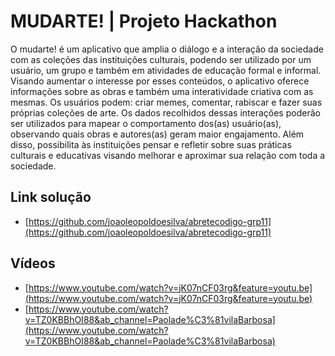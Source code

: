 # MUDARTE! | Projeto Hackathon
O mudarte! é um aplicativo que amplia o diálogo e a interação da sociedade com as coleções das instituições culturais, podendo ser utilizado por um usuário, um grupo e também em atividades de educação formal e informal. Visando aumentar o interesse por esses conteúdos, o aplicativo oferece informações sobre as obras e também uma interatividade criativa com as mesmas. Os usuários podem: criar memes, comentar, rabiscar e fazer suas próprias coleções de arte. Os dados recolhidos dessas interações poderão ser utilizados para mapear o comportamento dos(as) usuário(as), observando quais obras e autores(as) geram maior engajamento. Além disso, possibilita às instituições pensar e refletir sobre suas práticas culturais e educativas visando melhorar e aproximar sua relação com toda a sociedade.

## Link solução
- [https://github.com/joaoleopoldoesilva/abretecodigo-grp11](https://github.com/joaoleopoldoesilva/abretecodigo-grp11)

## Vídeos 
- [https://www.youtube.com/watch?v=jK07nCF03rg&feature=youtu.be](https://www.youtube.com/watch?v=jK07nCF03rg&feature=youtu.be)
- [https://www.youtube.com/watch?v=TZ0KBBhOI88&ab_channel=Paolade%C3%81vilaBarbosa](https://www.youtube.com/watch?v=TZ0KBBhOI88&ab_channel=Paolade%C3%81vilaBarbosa)
